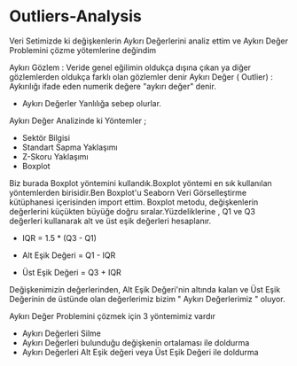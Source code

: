 # Outliers-Analysis
Veri Setimizde ki değişkenlerin Aykırı Değerlerini analiz ettim ve Aykırı Değer Problemini çözme yötemlerine değindim

Aykırı Gözlem : Veride genel eğilimin oldukça dışına çıkan ya  diğer gözlemlerden oldukça farklı olan gözlemler denir
Aykırı Değer ( Outlier) : Aykırılığı ifade eden numerik değere "aykırı değer" denir.
 - Aykırı Değerler Yanlılığa sebep olurlar.
 
 Aykırı Değer Analizinde ki Yöntemler ;
 
  - Sektör Bilgisi
  - Standart Sapma Yaklaşımı
  - Z-Skoru Yaklaşımı 
  - Boxplot 

Biz burada Boxplot yöntemini kullandık.Boxplot yöntemi en sık kullanılan yöntemlerden birisidir.Ben Boxplot'u Seaborn Veri Görselleştirme kütüphanesi içerisinden import ettim.
Boxplot metodu, değişkenlerin değerlerini küçükten büyüğe doğru sıralar.Yüzdeliklerine , Q1 ve Q3 değerleri kullanarak alt ve üst eşik değerleri hesaplanır.

 - IQR = 1.5 * (Q3 - Q1)

 - Alt Eşik Değeri = Q1 - IQR 
 
 - Üst Eşik Değeri = Q3 + IQR 
 
 Değişkenimizin değerlerinden, Alt Eşik Değeri'nin altında kalan ve Üst Eşik Değerinin de üstünde olan değerlerimiz bizim " Aykırı Değerlerimiz " oluyor. 
 
 Aykırı Değer Problemini çözmek için 3 yöntemimiz vardır
 
   - Aykırı Değerleri Silme
   - Aykırı Değerleri bulunduğu değişkenin ortalaması ile doldurma
   - Aykırı Değerleri Alt Eşik değeri veya Üst Eşik Değeri ile doldurma


